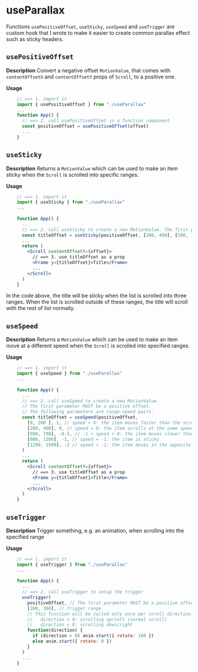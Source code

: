 # useParallax
Functions `usePositiveOffset`, `useSticky`, `useSpeed` and `useTrigger` are custom hook that I wrote to make it easier to create common parallax effect such as sticky headers.

## `usePositiveOffset`

**Description**
Convert a negative offset `MotionValue`, that comes with `contentOffsetX`  and `contentOffsetY` props of `Scroll`, to a positive one.

**Usage**

```jsx
    // ==> 1. import it
    import { usePositiveOffset } from "./useParallax"
    ...
    function App() {
      // ==> 2. call usePositiveOffset in a function component
      const positiveOffset = usePositiveOffset(offset)
      ...
    }
```

## `useSticky`

**Description**
Returns a `MotionValue` which can be used to make an item sticky when the `Scroll` is scrolled into specific ranges.

**Usage**

```jsx
    // ==> 1. import it
    import { useSticky } from "./useParallax"
    ...
    
    function App() {
      ...
      // ==> 2. call useSticky to create a new MotionValue. The first parameter MUST be a positive offset.
      const titleOffset = useSticky(positiveOffset, [200, 400], [500, 700], [900, 1200])
      ...
      return (
        <Scroll contentOffsetY={offset}>
          // ==> 3. use titleOffset as a prop
          <Frame y={titleOffset}>Title</Frame>
          ...
        </Scroll>
      )
    }
```

In the code above, the title will be sticky when the list is scrolled into three ranges. When the list is scrolled outside of these ranges, the title will scroll with the rest of list normally.


## `useSpeed`

**Description**
Returns a `MotionValue` which can be used to make an item move at a different speed when the `Scroll` is scrolled into specified ranges.

**Usage**

```jsx
    // ==> 1. import it
    import { useSpeed } from "./useParallax"
    ...
    
    function App() {
      ...
      // ==> 2. call useSpeed to create a new MotionValue. 
      // The first parameter MUST be a positive offset. 
      // The following parameters are range-speed pairs.
      const titleOffset = useSpeed(positiveOffset, 
        [0, 200 ], 1, // speed > 0: the item moves faster than the scroll speed
        [200, 400], 0, // speed = 0: the item scrolls at the same speed as other items
        [500, 700], -0.5, // -1 < speed < 0: the item moves slower than scroll speed
        [900, 1200], -1, // speed = -1: the item is sticky
        [1200, 1500], -2 // speed < -1: the item moves in the opposite direction than the scrolling
      )
      ...
      return (
        <Scroll contentOffsetY={offset}>
          // ==> 3. use titleOffset as a prop
          <Frame y={titleOffset}>Title</Frame>
          ...
        </Scroll>
      )
    }
```

## `useTrigger`

**Description**
Trigger something, e.g. an animation, when scrolling into the specified range

**Usage**

```jsx
    // ==> 1. import it
    import { useTrigger } from "./useParallax"
    ...
    
    function App() {
      ...
      // ==> 2. call useTrigger to setup the trigger
      useTrigger(
        positiveOffset, // The first parameter MUST be a positive offset. 
        [200, 300], // Trigger range
        // This function will be called only once per scroll direction.
        //   direction > 0: scrolling up/left (normal scroll)
        //   direction < 0: scrolling down/right
        function(direction) {
          if (direction > 0) anim.start({ rotate: 180 })
          else anim.start({ rotate: 0 })
        }
      )
      ...
    }
```

